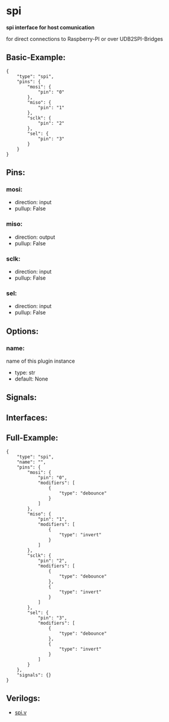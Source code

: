 # spi
**spi interface for host comunication**

for direct connections to Raspberry-PI or over UDB2SPI-Bridges

## Basic-Example:
```
{
    "type": "spi",
    "pins": {
        "mosi": {
            "pin": "0"
        },
        "miso": {
            "pin": "1"
        },
        "sclk": {
            "pin": "2"
        },
        "sel": {
            "pin": "3"
        }
    }
}
```

## Pins:
### mosi:

 * direction: input
 * pullup: False

### miso:

 * direction: output
 * pullup: False

### sclk:

 * direction: input
 * pullup: False

### sel:

 * direction: input
 * pullup: False


## Options:
### name:
name of this plugin instance

 * type: str
 * default: None


## Signals:


## Interfaces:


## Full-Example:
```
{
    "type": "spi",
    "name": "",
    "pins": {
        "mosi": {
            "pin": "0",
            "modifiers": [
                {
                    "type": "debounce"
                }
            ]
        },
        "miso": {
            "pin": "1",
            "modifiers": [
                {
                    "type": "invert"
                }
            ]
        },
        "sclk": {
            "pin": "2",
            "modifiers": [
                {
                    "type": "debounce"
                },
                {
                    "type": "invert"
                }
            ]
        },
        "sel": {
            "pin": "3",
            "modifiers": [
                {
                    "type": "debounce"
                },
                {
                    "type": "invert"
                }
            ]
        }
    },
    "signals": {}
}
```

## Verilogs:
 * [spi.v](spi.v)
